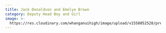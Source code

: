 ```yaml
---
title: Jack Donaldson and Emelye Brown
category: Deputy Head Boy and Girl
image: >-
  https://res.cloudinary.com/whanganuihigh/image/upload/v1558052528/prefects/Deputy_Head_Boy_and_Girl_-_Jack_Donaldson_and_Emelye_Brown_3.jpg
---
```


